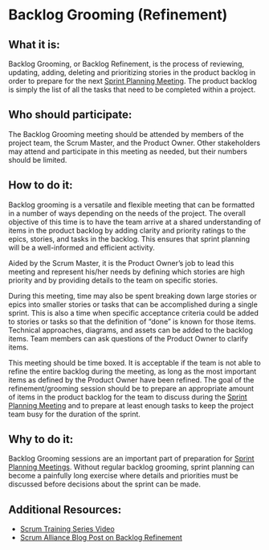 # Backlog Grooming (Refinement)

## What it is:

Backlog Grooming, or Backlog Refinement, is the process of reviewing, updating, adding, deleting and prioritizing stories in the product backlog in order to prepare for the next [Sprint Planning Meeting](sprint-planning-meetings.md). The product backlog is simply the list of all the tasks that need to be completed within a project.

## Who should participate:

The Backlog Grooming meeting should be attended by members of the project team, the Scrum Master, and the Product Owner. Other stakeholders may attend and participate in this meeting as needed, but their numbers should be limited.

## How to do it:

Backlog grooming is a versatile and flexible meeting that can be formatted in a number of ways depending on the needs of the project. The overall objective of this time is to have the team arrive at a shared understanding of items in the product backlog by adding clarity and priority ratings to the epics, stories, and tasks in the backlog. This ensures that sprint planning will be a well-informed and efficient activity.

Aided by the Scrum Master, it is the Product Owner’s job to lead this meeting and represent his/her needs by defining which stories are high priority and by providing details to the team on specific stories.

During this meeting, time may also be spent breaking down large stories or epics into smaller stories or tasks that can be accomplished during a single sprint. This is also a time when specific acceptance criteria could be added to stories or tasks so that the definition of “done” is known for those items. Technical approaches, diagrams, and assets can be added to the backlog items. Team members can ask questions of the Product Owner to clarify items.

This meeting should be time boxed. It is acceptable if the team is not able to refine the entire backlog during the meeting, as long as the most important items as defined by the Product Owner have been refined. The goal of the refinement/grooming session should be to prepare an appropriate amount of items in the product backlog for the team to discuss during the [Sprint Planning Meeting](sprint-planning-meetings.md) and to prepare at least enough tasks to keep the project team busy for the duration of the sprint.

## Why to do it:

Backlog Grooming sessions are an important part of preparation for [Sprint Planning Meetings](sprint-planning-meetings.md). Without regular backlog grooming, sprint planning can become a painfully long exercise where details and priorities must be discussed before decisions about the sprint can be made.

## Additional Resources:

* [Scrum Training Series Video](http://scrumtrainingseries.com/BacklogRefinementMeeting/BacklogRefinementMeeting.htm)
* [Scrum Alliance Blog Post on Backlog Refinement](https://www.scrumalliance.org/community/articles/2014/october/product-backlog-refinement)
